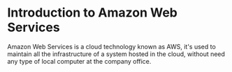 # Introduction to Amazon Web Services

Amazon Web Services is a cloud technology known as AWS, it's used to maintain all the infrastructure of a system hosted in the cloud, without need any type of local computer at the company office.
